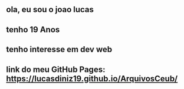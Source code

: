ola, eu sou o joao lucas
--------------
tenho 19 Anos
------------------
tenho interesse em dev web 
---------------------------
link do meu GitHub Pages: https://lucasdiniz19.github.io/ArquivosCeub/
-------------------------------------------------------------------------------